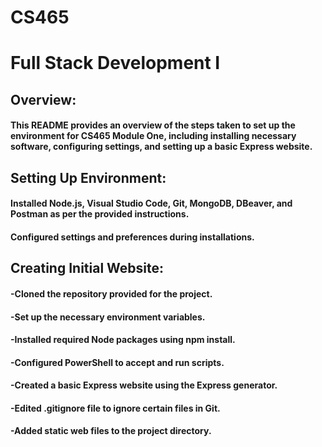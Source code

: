 # CS465
# Full Stack Development I
## Overview: 
#### This README provides an overview of the steps taken to set up the environment for CS465 Module One, including installing necessary software, configuring settings, and setting up a basic Express website.

## Setting Up Environment:
#### Installed Node.js, Visual Studio Code, Git, MongoDB, DBeaver, and Postman as per the provided instructions.
#### Configured settings and preferences during installations.

## Creating Initial Website:
#### -Cloned the repository provided for the project.
#### -Set up the necessary environment variables.
#### -Installed required Node packages using npm install.
#### -Configured PowerShell to accept and run scripts.
#### -Created a basic Express website using the Express generator.
#### -Edited .gitignore file to ignore certain files in Git.
#### -Added static web files to the project directory.
